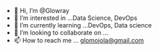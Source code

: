 - 👋 Hi, I’m @Glowray
- 👀 I’m interested in ...Data Science, DevOps
- 🌱 I’m currently learning ...DevOps, Data science
- 💞️ I’m looking to collaborate on ...
- 📫 How to reach me ...
glomojola@gmail.com

